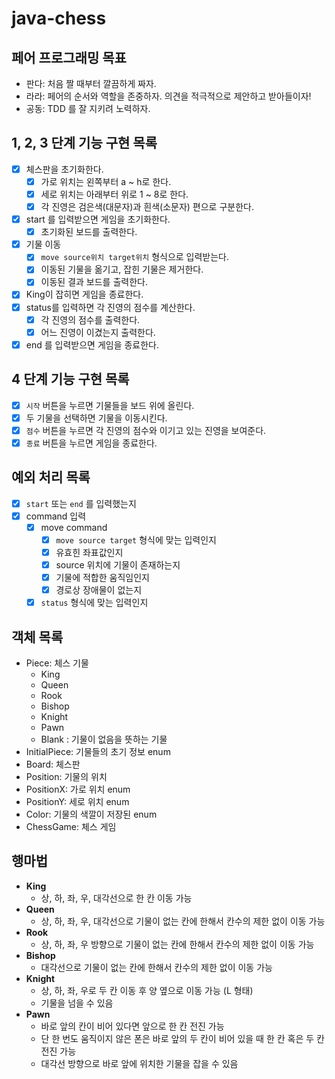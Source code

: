 # java-chess

## 페어 프로그래밍 목표
- 판다: 처음 짤 때부터 깔끔하게 짜자.
- 라라: 페어의 순서와 역할을 존중하자. 의견을 적극적으로 제안하고 받아들이자!
- 공동: TDD 를 잘 지키려 노력하자. 

## 1, 2, 3 단계 기능 구현 목록
- [x] 체스판을 초기화한다.
  - [x] 가로 위치는 왼쪽부터 a ~ h로 한다.
  - [x] 세로 위치는 아래부터 위로 1 ~ 8로 한다.
  - [x] 각 진영은 검은색(대문자)과 흰색(소문자) 편으로 구분한다. 
- [x] start 를 입력받으면 게임을 초기화한다.
  - [x] 초기화된 보드를 출력한다.
- [x] 기물 이동
  - [x] `move source위치 target위치` 형식으로 입력받는다.
  - [x] 이동된 기물을 옮기고, 잡힌 기물은 제거한다.
  - [x] 이동된 결과 보드를 출력한다.
- [x] King이 잡히면 게임을 종료한다. 
- [x] status를 입력하면 각 진영의 점수를 계산한다. 
  - [x] 각 진영의 점수를 출력한다.  
  - [x] 어느 진영이 이겼는지 출력한다.
- [x] end 를 입력받으면 게임을 종료한다.

## 4 단계 기능 구현 목록
- [x] `시작` 버튼을 누르면 기물들을 보드 위에 올린다.
- [x] 두 기물을 선택하면 기물을 이동시킨다.
- [x] `점수` 버튼을 누르면 각 진영의 점수와 이기고 있는 진영을 보여준다.
- [x] `종료` 버튼을 누르면 게임을 종료한다.

## 예외 처리 목록
- [x] `start` 또는 `end` 를 입력했는지
- [x] command 입력
  - [x] move command
    - [x] `move source target` 형식에 맞는 입력인지 
    - [x] 유효힌 좌표값인지
    - [x] source 위치에 기물이 존재하는지
    - [x] 기물에 적합한 움직임인지
    - [x] 경로상 장애물이 없는지
  - [x] `status` 형식에 맞는 입력인지

## 객체 목록
- Piece: 체스 기물
  - King
  - Queen
  - Rook
  - Bishop
  - Knight
  - Pawn 
  - Blank : 기물이 없음을 뜻하는 기물
- InitialPiece: 기물들의 초기 정보 enum
- Board: 체스판 
- Position: 기물의 위치 
- PositionX: 가로 위치 enum 
- PositionY: 세로 위치 enum 
- Color: 기물의 색깔이 저장된 enum 
- ChessGame: 체스 게임

## 행마법
- **King**
  - 상, 하, 좌, 우, 대각선으로 한 칸 이동 가능
- **Queen**
  - 상, 하, 좌, 우, 대각선으로 기물이 없는 칸에 한해서 칸수의 제한 없이 이동 가능
- **Rook**
  - 상, 하, 좌, 우 방향으로 기물이 없는 칸에 한해서 칸수의 제한 없이 이동 가능
- **Bishop**
  - 대각선으로 기물이 없는 칸에 한해서 칸수의 제한 없이 이동 가능
- **Knight**
  - 상, 하, 좌, 우로 두 칸 이동 후 양 옆으로 이동 가능 (L 형태)
  - 기물을 넘을 수 있음
- **Pawn**
  - 바로 앞의 칸이 비어 있다면 앞으로 한 칸 전진 가능
  - 단 한 번도 움직이지 않은 폰은 바로 앞의 두 칸이 비어 있을 때 한 칸 혹은 두 칸 전진 가능
  - 대각선 방향으로 바로 앞에 위치한 기물을 잡을 수 있음
